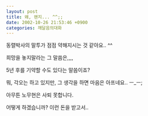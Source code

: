 ```yaml
---
layout: post
title: 왜, 왠지... ^^;;
date: 2002-10-26 21:53:46 +0900
categories: 깨달음의대화
---
```

동렬박사의 말투가 점점 약해지시는 것 같아요.. ^^
  

  
희망을 놓지말라는 그 말씀은,,,,
  

  
5년 후를 기약할 수도 있다는 말씀이죠?
  

  
뭐, 각오는 하고 있지만, 그 생각을 하면 마음은 아프네요.. ㅡ_ㅡ;
  

  
아무튼 노무현은 사퇴 못합니다.
  

  
어떻게 하겠습니까? 이런 돈을 받고서..